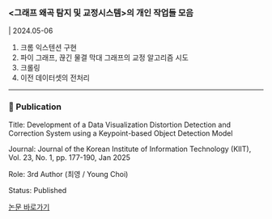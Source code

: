 ### <그래프 왜곡 탐지 및 교정시스템>의 개인 작업들 모음
| 2024.05-06

1. 크롬 익스텐션 구현
2. 파이 그래프, 끊긴 물결 막대 그래프의 교정 알고리즘 시도
3. 크롤링
4. 이전 데이터셋의 전처리

---

### 📄 Publication

Title: Development of a Data Visualization Distortion Detection and Correction System using a Keypoint-based Object Detection Model

Journal: Journal of the Korean Institute of Information Technology (KIIT), Vol. 23, No. 1, pp. 177-190, Jan 2025

Role: 3rd Author (최영 / Young Choi)

Status: Published

[논문 바로가기](https://www.ki-it.com/_PR/view/?aidx=43812&bidx=3952)
